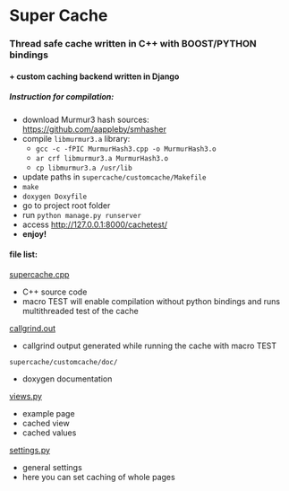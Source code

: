 # Super Cache

### Thread safe cache written in C++ with BOOST/PYTHON bindings 
#### + custom caching backend written in Django

##### Instruction for compilation:

- download Murmur3 hash sources: https://github.com/aappleby/smhasher<br/>
- compile `libmurmur3.a` library:<br/>
    - `gcc -c -fPIC MurmurHash3.cpp -o MurmurHash3.o`<br/>
    - `ar crf libmurmur3.a MurmurHash3.o`<br/>
    - `cp libmurmur3.a /usr/lib`<br/>
- update paths in `supercache/customcache/Makefile`<br/>
- `make`<br/>
- `doxygen Doxyfile`<br/>
- go to project root folder<br/>
- run `python manage.py runserver`<br/>
- access http://127.0.0.1:8000/cachetest/<br/>
- **enjoy!**<br/>


#### file list:<br/>
[supercache.cpp]( supercache/customcache/supercache.cpp )
- C++ source code
- macro TEST will enable compilation without python bindings and runs multithreaded test of the cache

[callgrind.out]( supercache/customcache/callgrind.out )
- callgrind output generated while running the cache with macro TEST

`supercache/customcache/doc/`
- doxygen documentation

[views.py]( supercache/cachetest/views.py )
- example page
- cached view
- cached values

[settings.py](https://github.com/alespejznoch/supercache/blob/master/mysite/settings.py)
- general settings
- here you can set caching of whole pages

